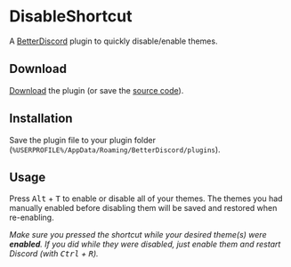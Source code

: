 # DisableShortcut

A [BetterDiscord](https://github.com/rauenzi/BetterDiscordApp/) plugin to quickly disable/enable themes.

## Download

[Download](https://betterdiscord.net/ghdl?url=https://raw.githubusercontent.com/cAttte/bd-disable-shortcut/master/DisableShortcut.plugin.js) the plugin (or save the [source code](https://raw.githubusercontent.com/cAttte/bd-disable-shortcut/master/DisableShortcut.plugin.js)).

## Installation

Save the plugin file to your plugin folder (`%USERPROFILE%/AppData/Roaming/BetterDiscord/plugins`).

## Usage

Press <kbd>Alt</kbd> + <kbd>T</kbd> to enable or disable all of your themes. The themes you had manually enabled before disabling them will be saved and restored when re-enabling.

_Make sure you pressed the shortcut while your desired theme(s) were **enabled**. If you did while they were disabled, just enable them and restart Discord (with <kbd>Ctrl</kbd> + <kbd>R</kbd>)._
